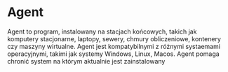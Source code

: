 # Agent
Agent to program, instalowany na stacjach końcowych, takich jak komputery stacjonarne, laptopy, sewery, chmury obliczeniowe, kontenery czy maszyny wirtualne. Agent jest kompatybilnymi z różnymi systaemami operacyjnymi, takimi jak systemy Windows, Linux, Macos. Agent pomaga chronić system na którym aktualnie jest zainstalowany
